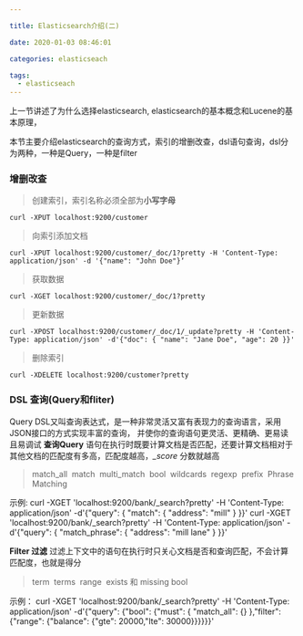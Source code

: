 ```yaml
---

title: Elasticsearch介绍(二)

date: 2020-01-03 08:46:01

categories: elasticseach

tags:
  - elasticseach
---
```


上一节讲述了为什么选择elasticsearch, elasticsearch的基本概念和Lucene的基本原理，

本节主要介绍elasticsearch的查询方式，索引的增删改查，dsl语句查询，dsl分为两种，一种是Query，一种是filter

<!-- more -->

### 增删改查
> 创建索引，索引名称必须全部为**小写字母**
```
curl -XPUT localhost:9200/customer
```
> 向索引添加文档
```
curl -XPUT localhost:9200/customer/_doc/1?pretty -H 'Content-Type: application/json' -d '{"name": "John Doe"}‘
```
> 获取数据
```
curl -XGET localhost:9200/customer/_doc/1?pretty
```
> 更新数据
```
curl -XPOST localhost:9200/customer/_doc/1/_update?pretty -H 'Content-Type: application/json' -d'{"doc": { "name": "Jane Doe", "age": 20 }}'
```
> 删除索引
```
curl -XDELETE localhost:9200/customer?pretty
```

###  DSL 查询(Query和fliter)
Query DSL又叫查询表达式，是一种非常灵活又富有表现力的查询语言，采用JSON接口的方式实现丰富的查询，  并使你的查询语句更灵活、更精确、更易读且易调试
**查询Query**
语句在执行时既要计算文档是否匹配，还要计算文档相对于其他文档的匹配度有多高，匹配度越高，*_score* 分数就越高
> match_all 
> match 
> multi_match 
> bool 
> wildcards 
> regexp 
> prefix 
> Phrase Matching

示例:
curl -XGET 'localhost:9200/bank/_search?pretty' -H 'Content-Type: application/json' -d'{"query": { "match": { "address": "mill" } }}'
curl -XGET 'localhost:9200/bank/_search?pretty' -H 'Content-Type: application/json' -d'{"query": { "match_phrase": { "address": "mill lane" } }}'


**Filter 过滤**
过滤上下文中的语句在执行时只关心文档是否和查询匹配，不会计算匹配度，也就是得分
> term 
terms 
range 
exists 和 missing 
bool 

示例：
curl -XGET 'localhost:9200/bank/_search?pretty' -H 'Content-Type: application/json' -d'{"query": {"bool": {"must": { "match_all": {} },"filter": {"range": {"balance": {"gte": 20000,"lte": 30000}}}}}}'



